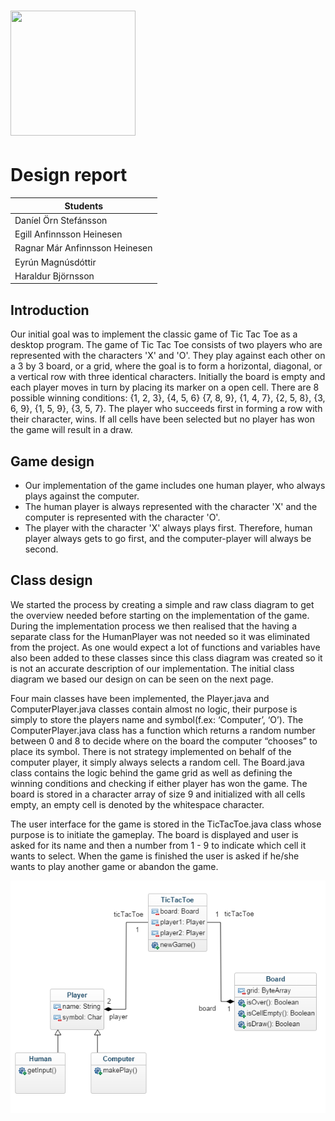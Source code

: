 # <img src="http://en.ru.is/media/hr/skjol/default_white.png" width="200" height="200" />

# Design report

|Students                      |
|------------------------------|
|Daníel Örn Stefánsson         |
|Egill Anfinnsson Heinesen     |
|Ragnar Már Anfinnsson Heinesen|
|Eyrún Magnúsdóttir            |
|Haraldur Björnsson            |


## Introduction
Our initial goal was to implement the classic game of Tic Tac Toe as a desktop program.
The game of Tic Tac Toe consists of two players who are represented with the characters 'X' and 'O'. They play against each other on a 3 by 3 board, or a grid, where the goal is to form a horizontal, diagonal, or a vertical row with three identical characters. Initially the board is empty and each player moves in turn by placing its marker on a open cell. There are 8 possible winning conditions: {1, 2, 3}, {4, 5, 6} {7, 8, 9}, {1, 4, 7}, {2, 5, 8}, {3, 6, 9}, {1, 5, 9}, {3, 5, 7}. The player who succeeds first in forming a row with their character, wins. If all cells have been selected but no player has won the game will result in a draw.



## Game design
- Our implementation of the game includes one human player, who always plays against the computer.
- The human player is always represented with the character 'X' and the computer is represented with the character 'O'.
- The player with the character 'X' always plays first. Therefore, human player always gets to go first, and the computer-player will always be second.


## Class design
We started the process by creating a simple and raw class diagram to get the overview needed before starting on the implementation of the game. During the implementation process we then realised that the having a separate class for the HumanPlayer was not needed so it was eliminated from the project. As one would expect a lot of functions and variables have also been added to these classes since this class diagram was created so it is not an accurate description of our implementation. The initial class diagram we based our design on can be seen on the next page.

Four main classes have been implemented, the Player.java and ComputerPlayer.java classes contain almost no logic, their purpose is simply to store the players name and symbol(f.ex: ‘Computer’, ‘O’). The ComputerPlayer.java class has a function which returns a random number between 0 and 8 to decide where on the board the computer “chooses” to place its symbol. There is not strategy implemented on behalf of the computer player, it simply always selects a random cell.
The Board.java class contains the logic behind the game grid as well as defining the winning conditions and checking if either player has won the game. The board is stored in a character array of size 9 and initialized with all cells empty, an empty cell is denoted by the whitespace character.

The user interface for the game is stored in the TicTacToe.java class whose purpose is to initiate the gameplay. The board is displayed and user is asked for its name and then a number from 1 - 9 to indicate which cell it wants to select. When the game is finished the user is asked if he/she wants to play another game or abandon the game.

<img src="ticTacToe_classDiagram.png"/>
